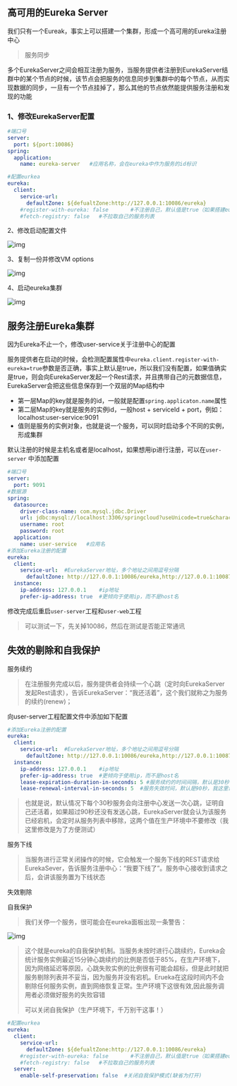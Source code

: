 ## 高可用的Eureka Server

我们只有一个Eureak，事实上可以搭建一个集群，形成一个高可用的Eureka注册中心

> 服务同步

多个EurekaServer之间会相互注册为服务，当服务提供者注册到EurekaServer结群中的某个节点的时候，该节点会把服务的信息同步到集群中的每个节点，从而实现数据的同步，一旦有一个节点挂掉了，那么其他的节点依然能提供服务注册和发现的功能

### 1、修改EurekaServer配置

```yml
#端口号
server:
  port: ${port:10086}
spring:
  application:
    name: eureka-server   #应用名称，会在eureka中作为服务的id标识

#配置eurkea
eureka:
  client:
    service-url:
      defaultZone: ${defualtZone:http://127.0.0.1:10086/eureka}
    #register-with-eureka: false       #不注册自己，默认值是true（如果搭建eureka集群，需要相互之间注册）
    #fetch-registry: false   #不拉取自己的服务列表
```

2、修改启动配置文件

![img](https://img-ages-test0001.oss-cn-hangzhou.aliyuncs.com/images/1591806205847.png)

3、复制一份并修改VM options

![img](https://img-ages-test0001.oss-cn-hangzhou.aliyuncs.com/images/1591806216118.png)

4、启动eureka集群

![img](https://img-ages-test0001.oss-cn-hangzhou.aliyuncs.com/images/1591806227522.png)

## 服务注册Eureka集群

因为Eureka不止一个，修改user-service关于注册中心的配置

服务提供者在启动的时候，会检测配置属性中`eureka.client.register-with-eureka=true`参数是否正确，事实上默认是true，所以我们没有配置，如果值确实是true，则会向EurekaServer发起一个Rest请求，并且携带自己的元数据信息，EurekaServer会把这些信息保存到一个双层的Map结构中

- 第一层Map的key就是服务的id，一般就是配置`spring.applicaton.name`属性
- 第二层Map的key就是服务的实例id，一般host + serviceId + port，例如：localhost:user-service:9091
- 值则是服务的实例对象，也就是说一个服务，可以同时启动多个不同的实例，形成集群

默认注册的时候是主机名或者是localhost，如果想用ip进行注册，可以在`user-server` 中添加配置

```yml
#端口号
server:
  port: 9091
#数据源
spring:
  datasource:
    driver-class-name: com.mysql.jdbc.Driver
    url: jdbc:mysql://localhost:3306/springcloud?useUnicode=true&characterEncoding=utf-8&serverTimezone=Asia/Shanghai
    username: root
    password: root
  application:
    name: user-service   #应用名
#添加Eureka注册的配置
eureka:
  client:
    service-url:  #EurekaServer地址，多个地址之间用逗号分隔
      defaultZone: http://127.0.0.1:10086/eureka,http://127.0.0.1:10087/eureka
  instance:
    ip-address: 127.0.0.1    #ip地址
    prefer-ip-address: true  #更倾向于使用ip，而不是host名    
```

修改完成后重启`user-server`工程和`user-web`工程

> 可以测试一下，先关掉10086，然后在测试是否能正常通讯

## 失效的剔除和自我保护

服务续约

> 在注册服务完成以后，服务提供者会持续一个心跳（定时向EurekaServer发起Rest请求），告诉EurekaServer：“我还活着”，这个我们就称之为服务的续约(renew)；

向user-server工程配置文件中添加如下配置

```yml
#添加Eureka注册的配置
eureka:
  client:
    service-url:  #EurekaServer地址，多个地址之间用逗号分隔
      defaultZone: http://127.0.0.1:10086/eureka,http://127.0.0.1:10087/eureka
  instance:
    ip-address: 127.0.0.1    #ip地址
    prefer-ip-address: true  #更倾向于使用ip，而不是host名
    lease-expiration-duration-in-seconds: 5 #服务续约的时间间隔，默认是30秒，现在我这里设置为5秒
    lease-renewal-interval-in-seconds: 5  #服务失效时间，默认是90秒，我这里设置为5秒
```

> 也就是说，默认情况下每个30秒服务会向注册中心发送一次心跳，证明自己还活着，如果超过90秒还没有发送心跳，EurekaServer就会认为该服务已经宕机，会定时从服务列表中移除，这两个值在生产环境中不要修改（我这里修改是为了方便测试）

服务下线

> 当服务进行正常关闭操作的时候，它会触发一个服务下线的REST请求给EurekaSever，告诉服务注册中心：“我要下线了”。服务中心接收到请求之后，会讲该服务置为下线状态

失效剔除

自我保护

> 我们关停一个服务，很可能会在eureka面板出现一条警告：

![img](https://img-ages-test0001.oss-cn-hangzhou.aliyuncs.com/images/1591806244663.png)

> 这个就是eureka的自我保护机制。当服务未按时进行心跳续约，Eureka会统计服务实例最近15分钟心跳续约的比例是否低于85%，在生产环境下，因为网络延迟等原因，心跳失败实例的比例很有可能会超标，但是此时就把服务剔除列表并不妥当，因为服务并没有宕机。Erueka在这段时间内不会剔除任何服务实例，直到网络恢复正常。生产环境下这很有效,因此服务调用者必须做好服务的失败容错
>
> 可以关闭自我保护（生产环境下，千万别干这事！）

```yml
#配置eurkea
eureka:
  client:
    service-url:
      defaultZone: ${defualtZone:http://127.0.0.1:10086/eureka}
    #register-with-eureka: false       #不注册自己，默认值是true（如果搭建eureka集群，需要相互之间注册）
    #fetch-registry: false   #不拉取自己的服务列表
  server:
    enable-self-preservation: false  #关闭自我保护模式(缺省为打开)
```
